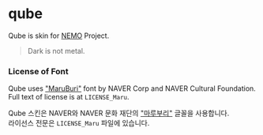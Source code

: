 # qube

Qube is skin for [NEMO](https://github.com/sagestn/nemo) Project. <br />
> Dark is not metal.

### License of Font
Qube uses ["MaruBuri"](https://hangeul.naver.com/maruproject_11) font by NAVER Corp and NAVER Cultural Foundation. <br />
Full text of license is at ```LICENSE_Maru```.

Qube 스킨은 NAVER와 NAVER 문화 재단의 ["마루부리"](https://hangeul.naver.com/maruproject_11) 글꼴을 사용합니다. <br />
라이선스 전문은 ```LICENSE_Maru``` 파일에 있습니다.

